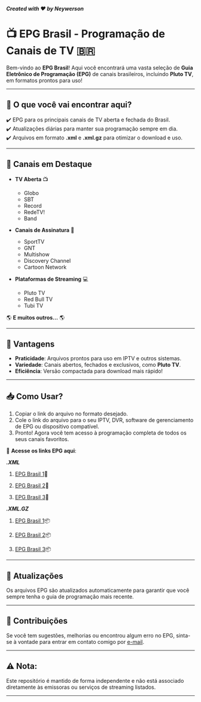 **_Created with ❤️ by Neywerson_**
# 📺 **EPG Brasil - Programação de Canais de TV** 🇧🇷

Bem-vindo ao **EPG Brasil**! Aqui você encontrará uma vasta seleção de **Guia Eletrônico de Programação (EPG)** de canais brasileiros, incluindo **Pluto TV**, em formatos prontos para uso!

----

## 🔹 **O que você vai encontrar aqui?**
✔️ EPG para os principais canais de TV aberta e fechada do Brasil.  
✔️ Atualizações diárias para manter sua programação sempre em dia.  
✔️ Arquivos em formato **.xml** e **.xml.gz** para otimizar o download e uso.

----

## 🎯 **Canais em Destaque**
- **TV Aberta** 📺
  - Globo
  - SBT
  - Record
  - RedeTV!
  - Band
  
- **Canais de Assinatura** 📡
  - SportTV
  - GNT
  - Multishow
  - Discovery Channel
  - Cartoon Network
  
- **Plataformas de Streaming** 💻
  - Pluto TV
  - Red Bull TV
  - Tubi TV
  
🌎 **E muitos outros...** 🌎
 

----

## 🚀 **Vantagens**
- **Praticidade**: Arquivos prontos para uso em IPTV e outros sistemas.  
- **Variedade**: Canais abertos, fechados e exclusivos, como **Pluto TV**.  
- **Eficiência**: Versão compactada para download mais rápido!

----

## 📥 **Como Usar?**
1. Copiar o link do arquivo no formato desejado.
2. Cole o link do arquivo para o seu IPTV, DVR, software de gerenciamento de EPG ou dispositivo compatível.
3. Pronto! Agora você tem acesso à programação completa de todos os seus canais favoritos. 


🔗 **Acesse os links EPG aqui**:

_**.XML**_
1. [EPG Brasil 1](https://raw.githubusercontent.com/Neywerson/GuideTV/refs/heads/BR1/guide.xml)📄

2. [EPG Brasil 2](https://raw.githubusercontent.com/Neywerson/GuideTV/refs/heads/BR2/mi.tv_br.xml)📄

3. [EPG Brasil 3](https://raw.githubusercontent.com/Neywerson/GuideTV/refs/heads/BR2/meuguia.tv.xml)📄



_**.XML.GZ**_
1. [EPG Brasil 1](https://raw.githubusercontent.com/Neywerson/GuideTV/refs/heads/BR1/guide.xml.gz)📦

2. [EPG Brasil 2](https://raw.githubusercontent.com/Neywerson/GuideTV/refs/heads/BR2/mi.tv_br.xml.gz)📦

3. [EPG Brasil 3](https://raw.githubusercontent.com/Neywerson/GuideTV/refs/heads/BR2/meuguia.tv.xml.gz)📦



---
## 🔄 **Atualizações**

Os arquivos EPG são atualizados automaticamente para garantir que você sempre tenha o guia de programação mais recente.

----

## 🌟 **Contribuições**
Se você tem sugestões, melhorias ou encontrou algum erro no EPG, sinta-se à vontade para entrar em contato comigo por [e-mail](nfdr_nfdr@hotmail.com).

---

## ⚠️ **Nota**:
Este repositório é mantido de forma independente e não está associado diretamente às emissoras ou serviços de streaming listados.

----
